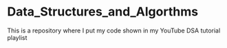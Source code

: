 # Data_Structures_and_Algorthms
 This is a repository where I put my code shown in my YouTube DSA tutorial playlist
